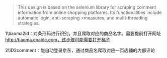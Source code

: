 >This design is based on the selenium library for scraping comment information from online shopping platforms. Its functionalities include automatic login, anti-scraping >measures, and multi-threading strategies.

1\tiaoma2id：对条形码进行识别，并且爬取对应的商品名字。需要提前打开网址 http://tiaoma.cnaidc.com，该步骤可能需要打开梯子

2\ID2comment：能自动登录京东，通过商品名爬取对应一页店铺的内部评论

